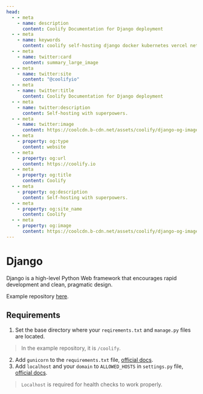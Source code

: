 ```yaml
---
head:
  - - meta
    - name: description
      content: Coolify Documentation for Django deployment
  - - meta
    - name: keywords
      content: coolify self-hosting django docker kubernetes vercel netlify heroku render digitalocean aws gcp azure nixpacks
  - - meta
    - name: twitter:card
      content: summary_large_image
  - - meta
    - name: twitter:site
      content: "@coolifyio"
  - - meta
    - name: twitter:title
      content: Coolify Documentation for Django deployment
  - - meta
    - name: twitter:description
      content: Self-hosting with superpowers.
  - - meta
    - name: twitter:image
      content: https://coolcdn.b-cdn.net/assets/coolify/django-og-image.jpg
  - - meta
    - property: og:type
      content: website
  - - meta
    - property: og:url
      content: https://coolify.io
  - - meta
    - property: og:title
      content: Coolify
  - - meta
    - property: og:description
      content: Self-hosting with superpowers.
  - - meta
    - property: og:site_name
      content: Coolify
  - - meta
    - property: og:image
      content: https://coolcdn.b-cdn.net/assets/coolify/django-og-image.jpg
---
```


# Django

Django is a high-level Python Web framework that encourages rapid development and clean, pragmatic design.

Example repository [here](https://github.com/coollabsio/coolify-examples/tree/django).

## Requirements
1. Set the base directory where your `reqirements.txt` and `manage.py` files are located.

> In the example repository, it is `/coolify`.

2. Add `gunicorn` to the `requirements.txt` file, [official docs](https://docs.gunicorn.org/en/stable/install.html).
3. Add `localhost` and your `domain` to `ALLOWED_HOSTS` in `settings.py` file, [ official docs](https://docs.djangoproject.com/en/4.2/ref/settings/#allowed-hosts).

> `Localhost` is required for health checks to work properly.